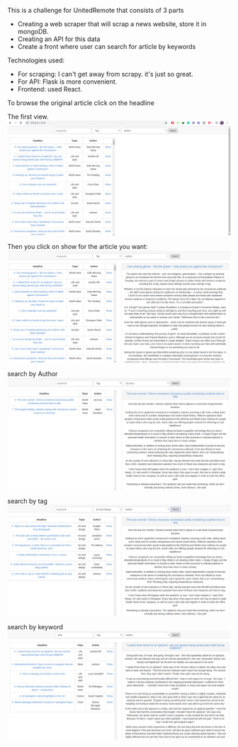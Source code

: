 This is a challenge for UnitedRemote that consists of 3 parts 

* Creating a web scraper that will scrap a news website, store it in mongoDB.  
* Creating an API for this data 
* Create a front where user can search for article by keywords


Technologies used:

+ For scraping: I can't get away from scrapy. it's just so great. 
+ For API: Flask is more convenient.
+ Frontend: used React.

To browse the original article click on the headline

The first view.
![image1 ](https://github.com/sadakmed/data-engineering-challenge/blob/master/img/first_page.png)

Then you click on show for the article you want:
![image1 ](https://github.com/sadakmed/data-engineering-challenge/blob/master/img/second%20page.png)

search by Author
![image1 ](https://github.com/sadakmed/data-engineering-challenge/blob/master/img/third_page.png)

search by tag
![image1 ](https://github.com/sadakmed/data-engineering-challenge/blob/master/img/fourth_page.png)

search by keyword
![image1 ](https://github.com/sadakmed/data-engineering-challenge/blob/master/img/fifth_page.png)

  
